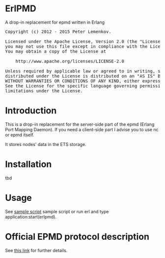 <h1>ErlPMD</h1>

A drop-in replacement for epmd written in Erlang

<pre>
Copyright (c) 2012 - 2015 Peter Lemenkov.

Licensed under the Apache License, Version 2.0 (the "License");
you may not use this file except in compliance with the License.
You may obtain a copy of the License at

    http://www.apache.org/licenses/LICENSE-2.0

Unless required by applicable law or agreed to in writing, software
distributed under the License is distributed on an "AS IS" BASIS,
WITHOUT WARRANTIES OR CONDITIONS OF ANY KIND, either express or implied.
See the License for the specific language governing permissions and
limitations under the License.
</pre>

<h1>Introduction</h1>

This is a drop-in replacement for the server-side part of the epmd (Erlang Port
Mapping Daemon). If you need a client-side part I advise you to use nc or epmd
itself.

It stores nodes' data in the ETS storage.

<h1>Installation</h1>
tbd

<h1>Usage</h1>

See [sample script](https://raw.github.com/lemenkov/erlpmd/master/priv/erlpmd.sh) sample script or run erl and type
application:start(erlpmd).

<h1>Official EPMD protocol description</h1>

See [this link](http://www.erlang.org/doc/apps/erts/erl_dist_protocol.html) for further details.
